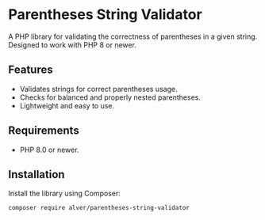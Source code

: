 # Parentheses String Validator

A PHP library for validating the correctness of parentheses in a given string. Designed to work with PHP 8 or newer.

## Features

- Validates strings for correct parentheses usage.
- Checks for balanced and properly nested parentheses.
- Lightweight and easy to use.

## Requirements

- PHP 8.0 or newer.

## Installation

Install the library using Composer:

```bash
composer require alver/parentheses-string-validator
